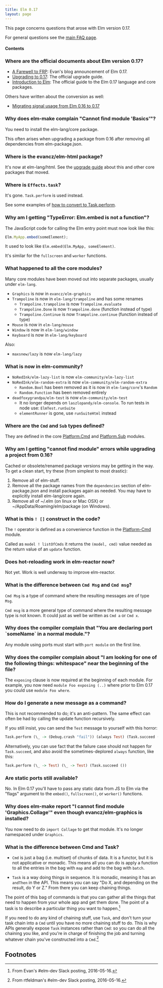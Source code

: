 ```yaml
---
title: Elm 0.17
layout: page
---
```

This page concerns questions that arose with Elm version 0.17.

For general questions see the [main FAQ page](index.html).

#### Contents

<div id="elm-content"></div>


### Where are the official documents about Elm version 0.17?

* [A Farewell to FRP][farewell]: Evan's blog announcement of Elm 0.17.
* [Upgrading to 0.17][upgrade guide]: The official upgrade guide.
* [Introduction to Elm][guide]: The official guide to the Elm 0.17 language and core packages.

Others have written about the conversion as well:

* [Migrating signal usage from Elm 0.16 to 0.17](http://noredink.github.io/posts/signalsmigration.html)

### Why does elm-make complain "Cannot find module 'Basics'"?

You need to install the elm-lang/core package.

This often arises when upgrading a package from 0.16 after removing all dependencies from elm-package.json.

### Where is the evancz/elm-html package?

It's now at elm-lang/html. See the [upgrade guide] about this and other core packages that moved.

[farewell]: http://elm-lang.org/blog/farewell-to-frp
[upgrade guide]: https://github.com/elm-lang/elm-platform/blob/master/upgrade-docs/0.17.md
[guide]: http://guide.elm-lang.org/

### Where is `Effects.task`?

It's gone. `Task.perform` is used instead.

See some examples of [how to convert to Task.perform](17-tasks.html).

### Why am I getting "TypeError: Elm.embed is not a function"?

The JavaScript code for calling the Elm entry point must now look like this:

```javascript
Elm.MyApp.embed(someElement);
```

It used to look like `Elm.embed(Elm.MyApp, someElement)`.

It's similar for the `fullscreen` and `worker` functions.

### What happened to all the core modules?

Many core modules have been moved out into separate packages, usually under `elm-lang`.

* `Graphics` is now in `evancz/elm-graphics`
* `Trampoline` is now in `elm-lang/trampoline` and has some renames
  * `Trampoline.trampoline` is now `Trampoline.evaluate`
  * `Trampoline.Done` is now `Trampoline.done` (function instead of type)
  * `Trampoline.Continue` is now `Trampoline.continue` (function instead of type)
* `Mouse` is now in `elm-lang/mouse`
* `Window` is now in `elm-lang/window`
* `Keyboard` is now in `elm-lang/keyboard`

Also:

* `maxsnew/lazy` is now `elm-lang/lazy`

### What is now in elm-community?

* `NoRedInk/elm-lazy-list` is now `elm-community/elm-lazy-list`
* `NoRedInk/elm-random-extra` is now `elm-community/elm-random-extra`
  * `Random.Bool` has been removed as it is now in `elm-lang/core`'s `Random`
  * `Random.Function` has been removed entirely
* `deadfoxygrandpa/elm-test` is now `elm-community/elm-test`
  * It no longer depends on `laszlopandy/elm-console`. To run tests in node use: `ElmTest.runSuite`
  * `elementRunner` is gone, use `runSuiteHtml` instead

### Where are the `Cmd` and `Sub` types defined?

They are defined in the core
[Platform.Cmd](http://package.elm-lang.org/packages/elm-lang/core/4.0.0/Platform-Cmd)
and
[Platform.Sub](http://package.elm-lang.org/packages/elm-lang/core/4.0.0/Platform-Sub)
modules.

### Why am I getting "cannot find module" errors while upgrading a project from 0.16?

Cached or obsolete/renamed package versions may be getting in the way. To get a clean start, try these (from simplest to most drastic):

1. Remove all of elm-stuff.
2. Remove all the package names from the `dependencies` section of elm-package.json and install packages again as needed. You may have to explicitly install elm-lang/core again.
3. Remove all of ~/.elm (on linux or Mac OSX) or ~/AppData/Roaming/elm/package (on Windows).

### What is this `! []` construct in the code?

The `!` operator is defined as a convenience function in the [Platform-Cmd](http://package.elm-lang.org/packages/elm-lang/core/4.0.0/Platform-Cmd#!) module.

Called as `model ! listOfCmds` it returns the `(model, cmd)` value needed as the return value of an `update` function.

### Does hot-reloading work in elm-reactor now?

Not yet. Work is well underway to improve elm-reactor.

### What is the difference between `Cmd Msg` and `Cmd msg`?

`Cmd Msg` is a type of command where the resulting messages are of type `Msg`.

`Cmd msg` is a more general type of command where the resulting message type is not known. It could just as well be written as `Cmd a` or `Cmd x`.

### Why does the compiler complain that "You are declaring port \`someName\` in a normal module."?

Any module using ports must start with `port module` on the first line.

### Why does the compiler complain about "I am looking for one of the following things: whitespace" near the beginning of the file?

The `exposing` clause is now required at the beginning of each module.
For example, you now need `module Foo exposing (..)` where prior to Elm 0.17 you could use `module Foo where`.

### How do I generate a new message as a command?

This is not recommended to do; it's an anti-pattern. The same effect can often be had by calling the update function recursively.

If you still insist, you can send the `Test` message to yourself with this horror:

```haskell
Task.perform (\_ -> (Debug.crash "fail")) (always Test) (Task.succeed ())
```

Alternatively, you can use fact that the failure case should not happen for `Task.succeed`, and also avoid the sometimes-deplored `always` function, like this:

```haskell
Task.perform (\_ -> Test) (\_ -> Test) (Task.succeed ())
```

### Are static ports still available?

No. In Elm 0.17 you'll have to pass any static data from JS to Elm via the "flags" argument to the `embed()`, `fullscreen()`, or `worker()` functions.

### Why does elm-make report "I cannot find module 'Graphics.Collage'" even though evancz/elm-graphics is installed?

You now need to do `import Collage` to get that module. It's no longer namespaced under `Graphics`.

### What is the difference between Cmd and Task?

- `Cmd` is just a bag (i.e. multiset) of chunks of data. It is a functor, but it is not applicative or monadic. This means all you can do is apply a function to all the entries in the bag with `map` and add to the bag with `batch`.

- `Task` is a way doing things in sequence. It is monadic, meaning it has an `andThen` in the API. This means you can say "Do X, and depending on the result, do Y or Z." From there you can keep chaining things.

The point of this bag of commands is that you can gather all the things that need to happen from your whole app and get them done. The point of a task is to describe a particular thing you want to happen.[^cmd-vs-task]

[^cmd-vs-task]: From Evan's #elm-dev Slack posting, 2016-05-16.

If you need to do any kind of chaining stuff, use `Task`, and don't turn your task chain into a `Cmd` until you have no more chaining stuff to do.
This is why APIs generally expose `Task` instances rather than `Cmd`:  so you can do all the chaining you like, and you're in charge of finishing the job and turning whatever chain you've constructed into a `Cmd`.[^task-chaining]

[^task-chaining]: From rtfeldman's #elm-dev Slack posting, 2016-05-16.

## Footnotes

